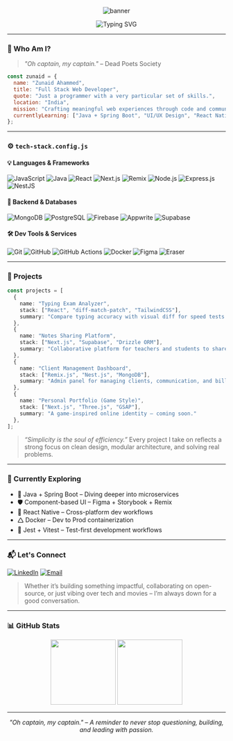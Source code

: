 <!-- Vintage GitHub README for Zunaid Ahammed -->

<p align="center">
  <img src="https://capsule-render.vercel.app/api?type=waving&color=gradient&height=220&section=header&text=Zunaid%20Ahammed&fontSize=50&fontAlign=50&animation=twinkling&desc=Just%20a%20programmer%20with%20a%20very%20particular%20set%20of%20skills.&descAlign=50&descAlignY=70" alt="banner" />
</p>

<p align="center">
  <img src="https://readme-typing-svg.demolab.com?font=Fira+Code&weight=600&size=24&duration=3000&pause=1000&color=00FFD2&center=true&vCenter=true&width=800&lines=Full+Stack+Web+Developer;Passionate+about+building+for+the+web.;Remix.js+%7C+Next.js+%7C+Nest.js+%7C+Supabase+%7C+MongoDB;Always+Learning+Always+Building;" alt="Typing SVG" />
</p>

---

### 🧽 Who Am I?

> *"Oh captain, my captain."* – Dead Poets Society

```js
const zunaid = {
  name: "Zunaid Ahammed",
  title: "Full Stack Web Developer",
  quote: "Just a programmer with a very particular set of skills.",
  location: "India",
  mission: "Crafting meaningful web experiences through code and community.",
  currentlyLearning: ["Java + Spring Boot", "UI/UX Design", "React Native"],
};
```

---

### ⚙️ `tech-stack.config.js`

#### 💡 Languages & Frameworks

![JavaScript](https://img.shields.io/badge/-JavaScript-F7DF1E?style=flat-square\&logo=javascript\&logoColor=black)
![Java](https://img.shields.io/badge/-Java-ED8B00?style=flat-square\&logo=java\&logoColor=white)
![React](https://img.shields.io/badge/-React-61DAFB?style=flat-square\&logo=react\&logoColor=black)
![Next.js](https://img.shields.io/badge/-Next.js-000000?style=flat-square\&logo=next.js\&logoColor=white)
![Remix](https://img.shields.io/badge/-Remix-000?style=flat-square\&logo=remix\&logoColor=white)
![Node.js](https://img.shields.io/badge/-Node.js-339933?style=flat-square\&logo=node.js\&logoColor=white)
![Express.js](https://img.shields.io/badge/-Express.js-000000?style=flat-square\&logo=express\&logoColor=white)
![NestJS](https://img.shields.io/badge/-NestJS-E0234E?style=flat-square\&logo=nestjs\&logoColor=white)

#### 🧹 Backend & Databases

![MongoDB](https://img.shields.io/badge/-MongoDB-47A248?style=flat-square\&logo=mongodb\&logoColor=white)
![PostgreSQL](https://img.shields.io/badge/-PostgreSQL-336791?style=flat-square\&logo=postgresql\&logoColor=white)
![Firebase](https://img.shields.io/badge/-Firebase-FFCA28?style=flat-square\&logo=firebase\&logoColor=black)
![Appwrite](https://img.shields.io/badge/-Appwrite-F02E65?style=flat-square\&logo=appwrite\&logoColor=white)
![Supabase](https://img.shields.io/badge/-Supabase-3ECF8E?style=flat-square\&logo=supabase\&logoColor=white)

#### 🛠️ Dev Tools & Services

![Git](https://img.shields.io/badge/-Git-F05032?style=flat-square\&logo=git\&logoColor=white)
![GitHub](https://img.shields.io/badge/-GitHub-181717?style=flat-square\&logo=github\&logoColor=white)
![GitHub Actions](https://img.shields.io/badge/-GitHub_Actions-2088FF?style=flat-square\&logo=github-actions\&logoColor=white)
![Docker](https://img.shields.io/badge/-Docker-2496ED?style=flat-square\&logo=docker\&logoColor=white)
![Figma](https://img.shields.io/badge/-Figma-F24E1E?style=flat-square\&logo=figma\&logoColor=white)
![Eraser](https://img.shields.io/badge/-Eraser.io-2E3440?style=flat-square\&logo=data\:image/svg+xml;base64,...)

---

### 🔭 Projects

```ts
const projects = [
  {
    name: "Typing Exam Analyzer",
    stack: ["React", "diff-match-patch", "TailwindCSS"],
    summary: "Compare typing accuracy with visual diff for speed tests."
  },
  {
    name: "Notes Sharing Platform",
    stack: ["Next.js", "Supabase", "Drizzle ORM"],
    summary: "Collaborative platform for teachers and students to share notes and manage batches."
  },
  {
    name: "Client Management Dashboard",
    stack: ["Remix.js", "Nest.js", "MongoDB"],
    summary: "Admin panel for managing clients, communication, and billing history."
  },
  {
    name: "Personal Portfolio (Game Style)",
    stack: ["Next.js", "Three.js", "GSAP"],
    summary: "A game-inspired online identity — coming soon."
  },
];
```

> *“Simplicity is the soul of efficiency.”*
> Every project I take on reflects a strong focus on clean design, modular architecture, and solving real problems.

---

### 🔀 Currently Exploring

* 🧠 Java + Spring Boot – Diving deeper into microservices
* 🛡️ Component-based UI – Figma + Storybook + Remix
* 📱 React Native – Cross-platform dev workflows
* 🛆 Docker – Dev to Prod containerization
* 🧪 Jest + Vitest – Test-first development workflows

---

### 📬 Let's Connect

[![LinkedIn](https://img.shields.io/static/v1?message=LinkedIn\&logo=linkedin\&label=\&color=0077B5\&logoColor=white\&style=for-the-badge)](https://linkedin.com/in/zunaidahammed)
[![Email](https://img.shields.io/static/v1?message=Email\&logo=gmail\&label=\&color=EA4335\&logoColor=white\&style=for-the-badge)](mailto:zunaidahammed.dev@gmail.com)

> Whether it’s building something impactful, collaborating on open-source, or just vibing over tech and movies – I’m always down for a good conversation.

---

### 📊 GitHub Stats

<p align="center">
  <img src="https://github-readme-stats.vercel.app/api?username=zunaidahammed&show_icons=true&theme=tokyonight" height="150" />
  <img src="https://github-readme-streak-stats.herokuapp.com/?user=zunaidahammed&theme=tokyonight" height="150"/>
</p>

---

<p align="center">
  <i>"Oh captain, my captain." – A reminder to never stop questioning, building, and leading with passion.</i>
</p>
